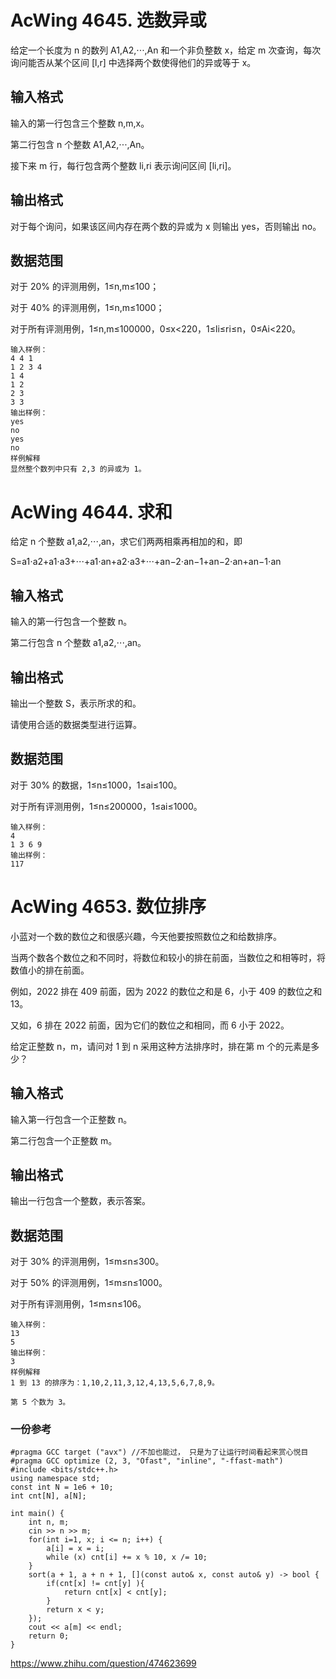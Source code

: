 # AcWing 4645. 选数异或
给定一个长度为 n 的数列 A1,A2,⋅⋅⋅,An 和一个非负整数 x，给定 m 次查询，每次询问能否从某个区间 [l,r] 中选择两个数使得他们的异或等于 x。

## 输入格式
输入的第一行包含三个整数 n,m,x。

第二行包含 n 个整数 A1,A2,⋅⋅⋅,An。

接下来 m 行，每行包含两个整数 li,ri 表示询问区间 [li,ri]。

## 输出格式
对于每个询问，如果该区间内存在两个数的异或为 x 则输出 yes，否则输出 no。

## 数据范围
对于 20% 的评测用例，1≤n,m≤100；

对于 40% 的评测用例，1≤n,m≤1000；

对于所有评测用例，1≤n,m≤100000，0≤x<220，1≤li≤ri≤n，0≤Ai<220。

```
输入样例：
4 4 1
1 2 3 4
1 4
1 2
2 3
3 3
输出样例：
yes
no
yes
no
样例解释
显然整个数列中只有 2,3 的异或为 1。
```

# AcWing 4644. 求和
给定 n 个整数 a1,a2,⋅⋅⋅,an，求它们两两相乘再相加的和，即

S=a1⋅a2+a1⋅a3+⋅⋅⋅+a1⋅an+a2⋅a3+⋅⋅⋅+an−2⋅an−1+an−2⋅an+an−1⋅an
## 输入格式
输入的第一行包含一个整数 n。

第二行包含 n 个整数 a1,a2,⋅⋅⋅,an。

## 输出格式
输出一个整数 S，表示所求的和。

请使用合适的数据类型进行运算。

## 数据范围
对于 30% 的数据，1≤n≤1000，1≤ai≤100。

对于所有评测用例，1≤n≤200000，1≤ai≤1000。

```
输入样例：
4
1 3 6 9
输出样例：
117
```

# AcWing 4653. 数位排序
小蓝对一个数的数位之和很感兴趣，今天他要按照数位之和给数排序。

当两个数各个数位之和不同时，将数位和较小的排在前面，当数位之和相等时，将数值小的排在前面。

例如，2022 排在 409 前面，因为 2022 的数位之和是 6，小于 409 的数位之和 13。

又如，6 排在 2022 前面，因为它们的数位之和相同，而 6 小于 2022。

给定正整数 n，m，请问对 1 到 n 采用这种方法排序时，排在第 m 个的元素是多少？

## 输入格式
输入第一行包含一个正整数 n。

第二行包含一个正整数 m。

## 输出格式
输出一行包含一个整数，表示答案。

## 数据范围
对于 30% 的评测用例，1≤m≤n≤300。

对于 50% 的评测用例，1≤m≤n≤1000。

对于所有评测用例，1≤m≤n≤106。

```
输入样例：
13
5
输出样例：
3
样例解释
1 到 13 的排序为：1,10,2,11,3,12,4,13,5,6,7,8,9。

第 5 个数为 3。
```
### 一份参考
```
#pragma GCC target ("avx") //不加也能过， 只是为了让运行时间看起来赏心悦目
#pragma GCC optimize (2, 3, "Ofast", "inline", "-ffast-math")
#include <bits/stdc++.h>
using namespace std;
const int N = 1e6 + 10;
int cnt[N], a[N];

int main() {
    int n, m;
    cin >> n >> m;
    for(int i=1, x; i <= n; i++) {
        a[i] = x = i;
        while (x) cnt[i] += x % 10, x /= 10;
    }
    sort(a + 1, a + n + 1, [](const auto& x, const auto& y) -> bool {
        if(cnt[x] != cnt[y] ){
            return cnt[x] < cnt[y];
        }
        return x < y;
    });
    cout << a[m] << endl;
    return 0;
}
```
https://www.zhihu.com/question/474623699

